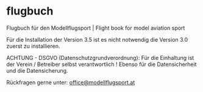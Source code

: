 # flugbuch
Flugbuch für den Modellflugsport | Flight book for model aviation sport

Für die Installation der Version 3.5 ist es nicht notwendig die Version 3.0 zuerst zu installieren.

ACHTUNG - DSGVO (Datenschutzgrundverordnung):
Für die Einhaltung ist der Verein / Betreiber selbst verantwortlich !
Ebenso für die Datensicherheit und die Datensicherung.

Rückfragen gerne unter: office@modellflugsport.at

